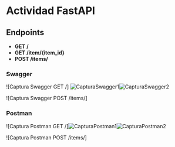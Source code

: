 # Actividad FastAPI

## Endpoints
- **GET /**
- **GET /item/{item_id}**
- **POST /items/**

### Swagger
![Captura Swagger GET /] ![CapturaSwagger1](https://github.com/user-attachments/assets/9b0f36c0-2b5d-4a92-8dde-606afe5a8f4b)![CapturaSwagger2](https://github.com/user-attachments/assets/0a3f8f2e-5a01-455c-a8ed-7541ea8c6921)


![Captura Swagger POST /items/]

### Postman
![Captura Postman GET /]![CapturaPostman1](https://github.com/user-attachments/assets/7263edeb-07df-40de-b78d-66f1a425a263)![CapturaPostman2](https://github.com/user-attachments/assets/4fe9a247-2c87-48c7-b4e9-414a124d5844)


![Captura Postman POST /items/]
